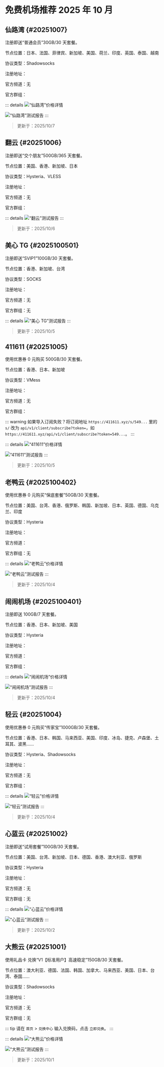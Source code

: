 # 免费机场推荐 2025 年 10 月

<!--@include: ../doc-top.md-->

## 仙路湾 <Badge type="info" text="试用机场" /> {#20251007}

注册即送“普通会员”30GB️/30 天套餐。

节点位置：日本、法国、菲律宾、新加坡、美国、荷兰、印度、英国、泰国、越南

协议类型：Shadowsocks

<p>注册地址：<ClientOnly><Link href="https://user1.xlw.app/#/register?code=J6VBtU0e" /></ClientOnly></p>
<p>官方频道：无</p>
<p>官方群组：<ClientOnly><Link href="https://t.me/xianlutong1" /></ClientOnly></p>

::: details
<ClientOnly>
    <Img
        src="https://i.imgur.com/CLxP3k6.png"
        alt="“仙路湾”价格详情"
    />
</ClientOnly>
<p></p>
<ClientOnly>
    <Img
        src="https://i.imgur.com/Q3mnsxi.png"
        alt="“仙路湾”测试报告"
    />
</ClientOnly>
:::

> 更新于：2025/10/7

## 翻云 <Badge type="tip" text="免费机场" /> {#20251006}

注册即送“交个朋友”500GB️/365 天套餐。

节点位置：美国、香港、新加坡、日本

协议类型：Hysteria、VLESS

<p>注册地址：<ClientOnly><Link href="https://fanyun.pro/#/register?code=ISyu7ByE" /></ClientOnly></p>
<p>官方频道：无</p>
<p>官方群组：<ClientOnly><Link href="https://t.me/fanyunVPN" /></ClientOnly></p>

::: details
<ClientOnly>
    <Img
        src="https://i.imgur.com/byVsglI.png"
        alt="“翻云”测试报告"
    />
</ClientOnly>
:::

> 更新于：2025/10/6

## 美心 TG <Badge type="info" text="试用机场" /> {#2025100501}

注册即送“SVIP1”100GB️/30 天套餐。

节点位置：香港、新加坡、台湾

协议类型：SOCKS

<p>注册地址：<ClientOnly><Link href="https://wocao.su7.me/#/register?code=xt5r5MF4" /></ClientOnly></p>
<p>官方频道：无</p>
<p>官方群组：无</p>

::: details
<ClientOnly>
    <Img
        src="https://i.imgur.com/mOy4kIx.png"
        alt="“美心 TG”测试报告"
    />
</ClientOnly>
:::

> 更新于：2025/10/5

## 411611 <Badge type="info" text="试用机场" /> {#20251005}

使用优惠券 <ClientOnly><Tooltip code="411611" /></ClientOnly> 0 元购买 500GB️/30 天套餐。

节点位置：香港、日本、新加坡

协议类型：VMess

<p>注册地址：<ClientOnly><Link href="https://411611.xyz/#/register?code=4WvDD6kB" /></ClientOnly></p>
<p>官方频道：无</p>
<p>官方群组：<ClientOnly><Link href="https://t.me/x411611" /></ClientOnly></p>

::: warning
如果导入订阅失败？将订阅地址 `https://411611.xyz/s/549...` 里的 `s/` 改为 `api/v1/client/subscribe?token=`，如 `https://411611.xyz/api/v1/client/subscribe?token=549...`。
:::

::: details
<ClientOnly>
    <Img
        src="https://i.imgur.com/uaLUGXp.png"
        alt="“411611”价格详情"
    />
</ClientOnly>
<p></p>
<ClientOnly>
    <Img
        src="https://i.imgur.com/knOjQSQ.png"
        alt="“411611”测试报告"
    />
</ClientOnly>
:::

> 更新于：2025/10/5

## 老鸭云 <Badge type="info" text="试用机场" /> {#2025100402}

使用优惠券 <ClientOnly><Tooltip code="白嫖老鸭云" /></ClientOnly> 0 元购买“保底套餐”50GB️/30 天套餐。

节点位置：美国、台湾、香港、俄罗斯、韩国、新加坡、日本、英国、德国、乌克兰、印度

协议类型：Hysteria

<p>注册地址：<ClientOnly><Link href="https://oxdtang.top/#/register?code=dnTNS1sq" /></ClientOnly></p>
<p>官方频道：<ClientOnly><Link href="https://t.me/oxdtangx" /></ClientOnly></p>
<p>官方群组：无</p>

::: details
<ClientOnly>
    <Img
        src="https://i.imgur.com/8vzbNDX.png"
        alt="“老鸭云”价格详情"
    />
</ClientOnly>
<p></p>
<ClientOnly>
    <Img
        src="https://i.imgur.com/GIkIsmS.png"
        alt="“老鸭云”测试报告"
    />
</ClientOnly>
:::

> 更新于：2025/10/4

## 闹闹机场 <Badge type="info" text="试用机场" /> {#2025100401}

注册即送 100GB️/7 天套餐。

节点位置：香港、日本、新加坡、美国

协议类型：Hysteria

<p>注册地址：<ClientOnly><Link href="https://nnjc.pics/#/register?code=qYgd9J8I" /></ClientOnly></p>
<p>官方频道：<ClientOnly><Link href="https://t.me/naonaoyun" /></ClientOnly></p>
<p>官方群组：<ClientOnly><Link href="https://t.me/naonaojichang" /></ClientOnly></p>

::: details
<ClientOnly>
    <Img
        src="https://i.imgur.com/kWuWBHn.png"
        alt="“闹闹机场”价格详情"
    />
</ClientOnly>
<p></p>
<ClientOnly>
    <Img
        src="https://i.imgur.com/eqtOgob.png"
        alt="“闹闹机场”测试报告"
    />
</ClientOnly>
:::

> 更新于：2025/10/4

## 轻云 <Badge type="info" text="试用机场" /> {#20251004}

使用优惠券 <ClientOnly><Tooltip code="轻云" /></ClientOnly> 0 元购买“传家宝”1000GB️/30 天套餐。

节点位置：香港、日本、韩国、马来西亚、美国、印度、冰岛、捷克、卢森堡、土耳其、波黑……

协议类型：Hysteria、Shadowsocks

<p>注册地址：<ClientOnly><Link href="https://my.qing.to/#/register?code=0ik5cSzS" /></ClientOnly></p>
<p>官方频道：无</p>
<p>官方群组：<ClientOnly><Link href="https://t.me/qing_to" /></ClientOnly></p>

::: details
<ClientOnly>
    <Img
        src="https://i.imgur.com/Tslofmu.png"
        alt="“轻云”价格详情"
    />
</ClientOnly>
<p></p>
<ClientOnly>
    <Img
        src="https://i.imgur.com/2qN2q3Y.png"
        alt="“轻云”测试报告"
    />
</ClientOnly>
:::

> 更新于：2025/10/4

## 心蓝云 <Badge type="info" text="试用机场" /> {#20251002}

注册即送“试用套餐”100GB️/30 天套餐。

节点位置：美国、台湾、新加坡、日本、德国、香港、澳大利亚、俄罗斯

协议类型：Hysteria

<p>注册地址：<ClientOnly><Link href="https://xinlancloud.top/#/register?code=5XFM7ITt" /></ClientOnly></p>
<p>官方频道：无</p>
<p>官方群组：无</p>

::: details
<ClientOnly>
    <Img
        src="https://i.imgur.com/QtI9wEv.png"
        alt="“心蓝云”价格详情"
    />
</ClientOnly>
<p></p>
<ClientOnly>
    <Img
        src="https://i.imgur.com/J1pfXfD.png"
        alt="“心蓝云”测试报告"
    />
</ClientOnly>
:::

> 更新于：2025/10/2

## 大熊云 <Badge type="info" text="试用机场" /> {#20251001}

使用礼品卡 <ClientOnly><Tooltip code="TB332" /></ClientOnly> 兑换“V1【标准用户】高速稳定”150GB️/30 天套餐。

节点位置：澳大利亚、德国、法国、韩国、加拿大、马来西亚、美国、日本、台湾、泰国……

协议类型：Shadowsocks

<p>注册地址：<ClientOnly><Link href="https://kjak.daxgwlwekg.top/" /></ClientOnly></p>
<p>官方频道：无</p>
<p>官方群组：无</p>

::: tip
请在 `首页` > `兑换中心` 输入兑换码，点击 `立即兑换`。
:::

::: details
<ClientOnly>
    <Img
        src="https://i.imgur.com/9d1ymeG.png"
        alt="“大熊云”价格详情"
    />
</ClientOnly>
<p></p>
<ClientOnly>
    <Img
        src="https://i.imgur.com/OrSMlso.png"
        alt="“大熊云”测试报告"
    />
</ClientOnly>
:::

> 更新于：2025/10/1